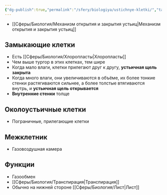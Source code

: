 ```yaml
---
{"dg-publish":true,"permalink":"/sfery/biologiya/ustichnye-kletki/","tags":["Ботаника"]}
---
```


- [[Сферы/Биология/Механизм открытия и закрытия устьиц\|Механизм открытия и закрытия устьиц]]
## Замыкающие клетки
- Есть [[Сферы/Биология/Хлоропласты\|Хлоропласты]]
- Чем выше тургор в этих клетках, тем шире 
- Когда мало влаги, клетки прилегают друг к другу, **устьичная щель закрыта**
- Когда много влаги, они увеличиваются в объёме, их более тонкие стенки растягиваются сильнее, а более толстые втягиваются внутрь, и **устьичная щель открывается**
- **Внутренние стенки** толще
## Околоустьичные клетки
- Пограничные, прилегающие клетки 
## Межклетник
- Газовоздушная камера
## Функции
- Газообмен
- [[Сферы/Биология/Транспирация\|Транспирация]]
- Обычно на нижней стороне [[Сферы/Биология/Лист\|Лист]]